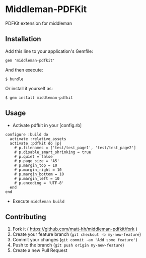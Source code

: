Middleman-PDFKit
================

PDFKit extension for middleman

## Installation

Add this line to your application's Gemfile:

    gem 'middleman-pdfkit'

And then execute:

    $ bundle

Or install it yourself as:

    $ gem install middleman-pdfkit

## Usage

* Activate pdfkit in your [config.rb]

```
configure :build do
  activate :relative_assets
  activate :pdfkit do |p|
    # p.filenames = ['test/test_page1', 'test/test_page2']
    # p.disable_smart_shrinking = true
    # p.quiet = false
    # p.page_size = 'A5'
    # p.margin_top = 10
    # p.margin_right = 10
    # p.margin_bottom = 10
    # p.margin_left = 10
    # p.encoding = 'UTF-8'
  end
end

```



* Execute `middleman build`

## Contributing

1. Fork it ( https://github.com/matt-hh/middleman-pdfkit/fork )
2. Create your feature branch (`git checkout -b my-new-feature`)
3. Commit your changes (`git commit -am 'Add some feature'`)
4. Push to the branch (`git push origin my-new-feature`)
5. Create a new Pull Request
